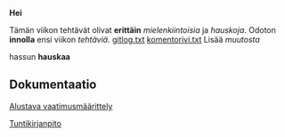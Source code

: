 **Hei**

Tämän viikon tehtävät olivat **erittäin** *mielenkiintoisia* ja *hauskoja*.
Odoton **innolla** ensi viikon *tehtäviä*.
[gitlog.txt](https://github.com/SamiP7/ot-harjoitustyo/blob/master/laskarit/viikko1/gitlog.txt) [komentorivi.txt](https://github.com/SamiP7/ot-harjoitustyo/blob/master/laskarit/viikko1/komentorivi.txt)
Lisää *muutosta*

hassun **hauskaa**

## **Dokumentaatio**
[Alustava vaatimusmäärittely](https://github.com/SamiP7/otharjoitustyo/blob/master/dokumentaatio/alustava%20vaatimusm%C3%A4%C3%A4rittely.md)

[Tuntikirjanpito](https://github.com/SamiP7/ot-harjoitustyo/blob/master/dokumentaatio/tuntikirjanpito.md)
